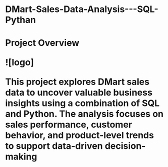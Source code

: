 # DMart-Sales-Data-Analysis---SQL-Pythan 
<h1>  Project Overview

![logo] 

  This project explores DMart sales data to uncover valuable business insights using a combination of SQL and Python. The analysis focuses on sales performance, customer behavior, and product-level trends to support data-driven decision-making
